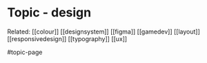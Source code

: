 # Topic - design

Related:
[[colour]]
[[designsystem]]
[[figma]]
[[gamedev]]
[[layout]]
[[responsivedesign]]
[[typography]]
[[ux]]

#topic-page